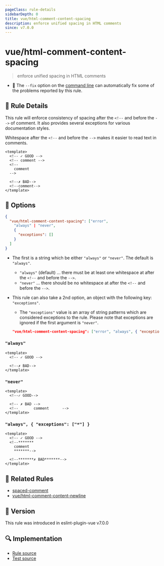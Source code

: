 ```yaml
---
pageClass: rule-details
sidebarDepth: 0
title: vue/html-comment-content-spacing
description: enforce unified spacing in HTML comments
since: v7.0.0
---
```


# vue/html-comment-content-spacing

> enforce unified spacing in HTML comments

- :wrench: The `--fix` option on the [command line](https://eslint.org/docs/user-guide/command-line-interface#fixing-problems) can automatically fix some of the problems reported by this rule.

## :book: Rule Details

This rule will enforce consistency of spacing after the `<!--` and before the `-->` of comment. It also provides several exceptions for various documentation styles.

Whitespace after the `<!--` and before the `-->` makes it easier to read text in comments.

<eslint-code-block fix :rules="{'vue/html-comment-content-spacing': ['error']}">

```vue
<template>
  <!-- ✓ GOOD -->
  <!-- comment -->
  <!--
    comment
  -->

  <!--✗ BAD-->
  <!--comment-->
</template>
```

</eslint-code-block>

## :wrench: Options

```json
{
  "vue/html-comment-content-spacing": ["error",
    "always" | "never",
    {
      "exceptions": []
    }
  ]
}
```

- The first is a string which be either `"always"` or `"never"`. The default is `"always"`.

  - `"always"` (default) ... there must be at least one whitespace at after the `<!--` and before the `-->`.
  - `"never"` ... there should be no whitespace at after the `<!--` and before the `-->`.

- This rule can also take a 2nd option, an object with the following key: `"exceptions"`.

  - The `"exceptions"` value is an array of string patterns which are considered exceptions to the rule.
    Please note that exceptions are ignored if the first argument is `"never"`.

  ```json
  "vue/html-comment-content-spacing": ["error", "always", { "exceptions": ["*"] }]
  ```

### `"always"`

<eslint-code-block fix :rules="{'vue/html-comment-content-spacing': ['error', 'always']}">

```vue
<template>
  <!-- ✓ GOOD -->

  <!--✗ BAD-->
</template>
```

</eslint-code-block>

### `"never"`

<eslint-code-block fix :rules="{'vue/html-comment-content-spacing': ['error', 'never']}">

```vue
<template>
  <!--✓ GOOD-->

  <!-- ✗ BAD -->
  <!--       comment      -->
</template>
```

</eslint-code-block>

### `"always", { "exceptions": ["*"] }`

<eslint-code-block fix :rules="{'vue/html-comment-content-spacing': ['error', 'always', { 'exceptions': ['*'] }]}">

```vue
<template>
  <!-- ✓ GOOD -->
  <!--*******
    comment
    *******-->

  <!--*******✗ BAD*******-->
</template>
```

</eslint-code-block>

## :couple: Related Rules

- [spaced-comment](https://eslint.org/docs/rules/spaced-comment)
- [vue/html-comment-content-newline](https://github.com/vuejs/eslint-plugin-vue/tree/master/docs/rules/html-comment-content-newline.md)

## :rocket: Version

This rule was introduced in eslint-plugin-vue v7.0.0

## :mag: Implementation

- [Rule source](https://github.com/vuejs/eslint-plugin-vue/blob/master/lib/rules/html-comment-content-spacing.js)
- [Test source](https://github.com/vuejs/eslint-plugin-vue/blob/master/tests/lib/rules/html-comment-content-spacing.js)
